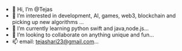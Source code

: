 - 👋 Hi, I’m @Tejas
- 👀 I’m interested in development, AI, games, web3, blockchain and picking up new algorithms ...
- 🌱 I’m currently learning python swift and java,node.js...
- 💞️ I’m looking to collaborate on anything unique and fun...
- 📫 email: tejashari23@gmail.com...

<!---
tejas6996/tejas6996 is a ✨ special ✨ repository because its `README.md` (this file) appears on your GitHub profile.
You can click the Preview link to take a look at your changes.
--->

